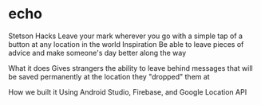 # echo
Stetson Hacks
Leave your mark wherever you go with a simple tap of a button at any location in the world
Inspiration
Be able to leave pieces of advice and make someone's day better along the way

What it does
Gives strangers the ability to leave behind messages that will be saved permanently at the location they "dropped" them at

How we built it
Using Android Studio, Firebase, and Google Location API
